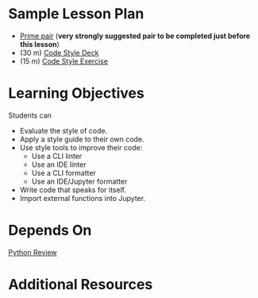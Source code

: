 # Sample Lesson Plan

- [Prime pair](pairs/prime) (**very strongly suggested pair to be completed just before this lesson**)
- (30 m) [Code Style Deck](code-style.pdf)
- (15 m) [Code Style Exercise](style-exercise.md)

# Learning Objectives

Students can
- Evaluate the style of code.
- Apply a style guide to their own code.
- Use style tools to improve their code:
    - Use a CLI linter
    - Use an IDE linter
    - Use a CLI formatter
    - Use an IDE/Jupyter formatter
- Write code that speaks for itself.
- Import external functions into Jupyter.

# Depends On

[Python Review](https://github.com/thisismetis/dscurriculum_gamma/tree/master/curriculum/project-01/python-review)

# Additional Resources